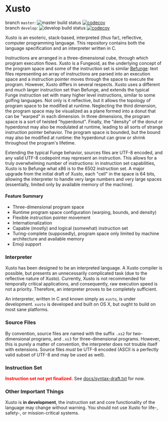 Xusto
=====

branch `master`: ![master build status](https://api.travis-ci.org/ayoungblood/xusto.svg?branch=master)
[![codecov](https://codecov.io/gh/ayoungblood/xusto/branch/master/graph/badge.svg)](https://codecov.io/gh/ayoungblood/xusto)  
branch `develop`: ![develop build status](https://api.travis-ci.org/ayoungblood/xusto.svg?branch=develop)
[![codecov](https://codecov.io/gh/ayoungblood/xusto/branch/develop/graph/badge.svg)](https://codecov.io/gh/ayoungblood/xusto/branch/develop)

Xusto is an esoteric, stack-based, interpreted (thus far), reflective, computer programming language. This repository contains both the language specification and an interpreter written in C.

Instructions are arranged in a three-dimensional cube, through which program execution flows. Xusto is a Fungeoid, as the underlying concept of the program space and some of the instruction set is similar [Befunge](http://en.wikipedia.org/wiki/Befunge): text files representing an array of instructions are parsed into an execution space and a instruction pointer moves through the space to execute the program. However, Xusto differs in several respects. Xusto uses a different and _much_ larger instruction set than Befunge, and extends the typical Funge instruction set with many higher level instructions, similar to some golfing languages. Not only is it reflective, but it allows the topology of program space to be modified at runtime. Neglecting the third dimension, the program space may be visualized as a plane formed into a donut that can be "warped" in each dimension. In three dimensions, the program space is a sort of twisted "hyperdonut". Finally, the "density" of the donut or hyperdonut may also be modulated at runtime, leading to all sorts of strange instruction pointer behavior. The program space is bounded, but the bound may also be modified at runtime: the hyperdonut can grow or shrink throughout the program's lifetime.

Extending the typical Funge behavior, sources files are UTF-8 encoded, and any valid UTF-8 codepoint may represent an instruction. This allows for a truly overwhelming number of instructions: in instruction set capabilities, Xusto is to Befunge what x86 is to the 6502 instruction set. A major upgrade from the initial draft of Xusto, each "cell" in the space is 64 bits, allowing the interpreter to handle very large numbers and very large spaces (essentially, limited only by available memory of the machine).

#### Feature Summary

* Three-dimensional program space
* Runtime program space configuration (warping, bounds, and density)
* Flexible instruction pointer movement
* Internationalization
* Capable (mostly) and logical (somewhat) instruction set
* Turing-complete (supposedly), program space only limited by machine architecture and available memory
* Emoji support

### Interpreter

Xusto has been designed to be an interpreted language. A Xusto compiler is possible, but presents an unnecessarily complicated task (due to the reflective nature of Xusto). Currently, Xusto is not recommended for temporally critical applications, and consequently, raw execution speed is not a priority. Therefore, an interpreter proves to be completely sufficient.

An interpreter, written in C and known simply as `xusto`, is under development. `xusto` is developed and built on OS X, but ought to build on most sane platforms.

### Source Files

By convention, source files are named with the suffix `.xs2` for two-dimensional programs, and `.xs3` for three-dimensional programs. However, this is purely a matter of convention, the interpreter does not trouble itself with extensions. Source files _must_ be UTF-8 encoded (ASCII is a perfectly valid subset of UTF-8 and may be used as well).

### Instruction Set

<b style="color:red;">Instruction set not yet finalized.</b> See [docs/syntax-draft.txt](docs/syntax-draft.txt) for now.

### Other Important Things

Xusto is **in development**, the instruction set and core functionality of the language may change without warning. You should not use Xusto for life-, safety-, or mission-critical systems.
